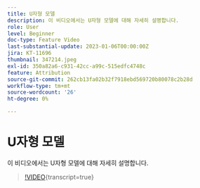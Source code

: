 ```yaml
---
title: U자형 모델
description: 이 비디오에서는 U자형 모델에 대해 자세히 설명합니다.
role: User
level: Beginner
doc-type: Feature Video
last-substantial-update: 2023-01-06T00:00:00Z
jira: KT-11696
thumbnail: 347214.jpeg
exl-id: 350a82a6-c931-42cc-a99c-515edfc4748c
feature: Attribution
source-git-commit: 262cb13fa02b32f7918ebd569720b80078c2b28d
workflow-type: tm+mt
source-wordcount: '26'
ht-degree: 0%

---
```


# U자형 모델

이 비디오에서는 U자형 모델에 대해 자세히 설명합니다.

>[!VIDEO](https://video.tv.adobe.com/v/347214/?learn=on){transcript=true}
